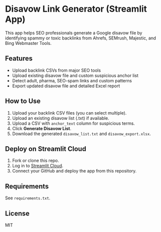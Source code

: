 # Disavow Link Generator (Streamlit App)

This app helps SEO professionals generate a Google disavow file by identifying spammy or toxic backlinks from Ahrefs, SEMrush, Majestic, and Bing Webmaster Tools.

## Features
- Upload backlink CSVs from major SEO tools
- Upload existing disavow file and custom suspicious anchor list
- Detect adult, pharma, SEO-spam links and custom patterns
- Export updated disavow file and detailed Excel report

## How to Use

1. Upload your backlink CSV files (you can select multiple).
2. Upload an existing disavow list (.txt) if available.
3. Upload a CSV with `anchor_text` column for suspicious terms.
4. Click **Generate Disavow List**.
5. Download the generated `disavow_list.txt` and `disavow_export.xlsx`.

## Deploy on Streamlit Cloud

1. Fork or clone this repo.
2. Log in to [Streamlit Cloud](https://streamlit.io/cloud).
3. Connect your GitHub and deploy the app from this repository.

## Requirements

See `requirements.txt`.

## License

MIT
